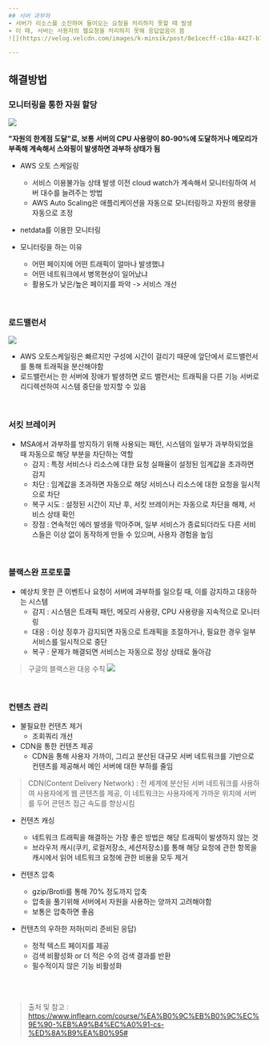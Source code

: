 ```yaml
---
## 서버 과부하
- 서버가 리소스를 소진하여 들어오는 요청을 처리하지 못할 때 발생
- 이 때, 서버는 사용자의 웹요청을 처리하지 못해 응답없음이 뜸
![](https://velog.velcdn.com/images/k-minsik/post/8e1cecff-c18a-4427-b7fe-329d9a7d5f2f/image.png)

---
```


## 해결방법

### 모니터링을 통한 자원 할당
![](https://velog.velcdn.com/images/k-minsik/post/916dba2f-27a2-4c42-b578-f00efbe4bcb3/image.png)

**"자원의 한계점 도달"로, 보통 서버의 CPU 사용량이 80-90%에 도달하거나 메모리가 부족해
계속해서 스와핑이 발생하면 과부하 상태가 됨**
- AWS 오토 스케일링
    - 서비스 이용불가능 상태 발생 이전 cloud watch가 계속해서 모니터링하여 서버 대수를 늘려주는 방법
    - AWS Auto Scaling은 애플리케이션을 자동으로 모니터링하고 자원의 용량을 자동으로 조정
    
- netdata를 이용한 모니터링
- 모니터링을 하는 이유 
    - 어떤 페이지에 어떤 트래픽이 얼마나 발생했냐
    - 어떤 네트워크에서 병목현상이 일어났냐
    - 활용도가 낮은/높은 페이지를 파악 -> 서비스 개선

</br>


### 로드밸런서
![](https://velog.velcdn.com/images/k-minsik/post/aa4ff34d-feed-4b2b-b260-9d86f181bd82/image.png)

- AWS 오토스케일링은 빠르지만 구성에 시간이 걸리기 때문에 앞단에서 로드밸런서를 통해 트래픽을 분산해야함
- 로드밸런서는 한 서버에 장애가 발생하면 로드 밸런서는 트래픽을 다른 기능 서버로 리디렉션하여 시스템 중단을 방지할 수 있음

</br>

### 서킷 브레이커
- MSA에서 과부하를 방지하기 위해 사용되는 패턴, 시스템의 일부가 과부하되었을 때 자동으로 해당 부분을 차단하는 역할
    - 감지 : 특정 서비스나 리소스에 대한 요청 실패율이 설정된 임계값을 초과하면 감지
    - 차단 : 임계값을 초과하면 자동으로 해당 서비스나 리소스에 대한 요청을 일시적으로 차단
    - 복구 시도 : 설정된 시간이 지난 후, 서킷 브레이커는 자동으로 차단을 해제, 서비스 상태 확인
    - 장점 : 연속적인 에러 발생을 막아주며, 일부 서비스가 종료되더라도 다른 서비스들은 이상 없이 동작하게 만들 수 있으며, 사용자 경험을 높임


</br>

### 블랙스완 프로토콜
- 예상치 못한 큰 이벤트나 요청이 서버에 과부하를 일으킬 때, 이를 감지하고 대응하는 시스템 
    - 감지 : 시스템은 트래픽 패턴, 메모리 사용량, CPU 사용량을 지속적으로 모니터링
    - 대응 : 이상 징후가 감지되면 자동으로 트래픽을 조절하거나, 필요한 경우 일부 서비스를 일시적으로 중단
    - 복구 : 문제가 해결되면 서비스는 자동으로 정상 상태로 돌아감

> 구글의 블랙스완 대응 수칙
![](https://velog.velcdn.com/images/k-minsik/post/1f1b10d7-03b6-44de-a7a8-4153156071d6/image.png)


</br>

### 컨텐츠 관리
- 불필요한 컨텐츠 제거
    - 조회쿼리 개선
- CDN을 통한 컨텐츠 제공 
    - CDN을 통해 사용자 가까이, 그리고 분산된 대규모 서버 네트워크를 기반으로 컨텐츠를 제공해서 메인 서버에 대한 부하를 줄임

> CDN(Content Delivery Network) : 전 세계에 분산된 서버 네트워크를 사용하여 사용자에게 웹 콘텐츠를 제공, 이 네트워크는 사용자에게 가까운 위치에 서버를 두어 콘텐츠 접근 속도를 향상시킴
    
- 컨텐츠 캐싱
    - 네트워크 트래픽을 해결하는 가장 좋은 방법은 해당 트래픽이 발생하지 않는 것
    - 브라우저 캐시(쿠키, 로컬저장소, 세션저장소)를 통해 해당 요청에 관한 항목을 캐시에서 읽어 네트워크 요청에 관한 비용을 모두 제거
    
    
- 컨텐츠 압축
    - gzip/Brotli를 통해 70% 정도까지 압축
    - 압축을 풀기위해 서버에서 자원을 사용하는 양까지 고려해야함
    - 보통은 압축하면 좋음
    
    
- 컨텐츠의 우하한 저하(미리 준비된 응답)
    - 정적 텍스트 페이지를 제공
    - 검색 비활성화 or 더 적은 수의 검색 결과를 반환
    - 필수적이지 않은 기능 비활성화

    
</br>
</br>
    

> 출처 및 참고 : https://www.inflearn.com/course/%EA%B0%9C%EB%B0%9C%EC%9E%90-%EB%A9%B4%EC%A0%91-cs-%ED%8A%B9%EA%B0%95#
    